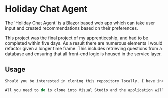 # Holiday Chat Agent

The 'Holiday Chat Agent' is a Blazor based web app which can take user input and created recommendations based on their preferences. 

This project was the final project of my apprenticeship, and had to be completed within five days. As a result there are numerous elements I would refactor given a longer time frame. This includes retrieving questions from a database and ensuring that all front-end logic is housed in the service layer. 



## Usage

```c
Should you be interested in cloning this repository locally, I have included sample data in a pre-deployment script. 

All you need to do is clone into Visual Studio and the application will run on localHost. 
```
